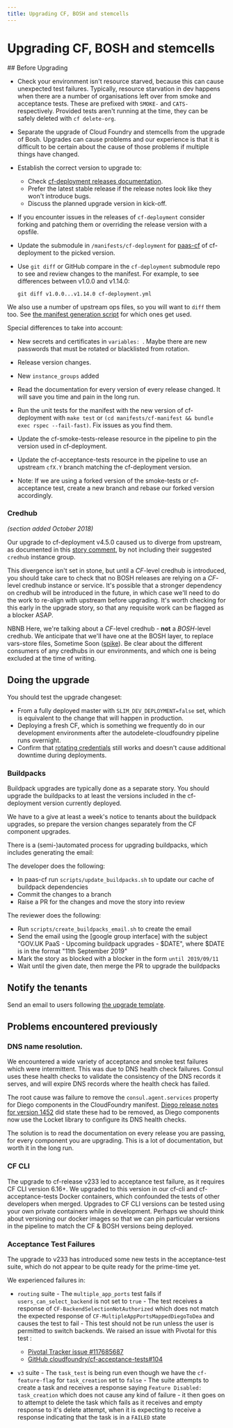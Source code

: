 ```yaml
---
title: Upgrading CF, BOSH and stemcells
---
```


# Upgrading CF, BOSH and stemcells

## Before Upgrading
* Check your environment isn't resource starved, because this can cause unexpected test failures. Typically, resource starvation in dev happens when there are a number of organisations left over from smoke and acceptance tests. These are prefixed with `SMOKE-` and `CATS-` respectively. Provided tests aren't running at the time, they can be safely deleted with `cf delete-org`.
* Separate the upgrade of Cloud Foundry and stemcells from the upgrade of Bosh. Upgrades can cause problems and our experience is that it is difficult to be certain about the cause of those problems if multiple things have changed.
* Establish the correct version to upgrade to:
  * Check [cf-deployment releases documentation](https://github.com/cloudfoundry/cf-deployment/releases).
  * Prefer the latest stable release if the release notes look like they won't introduce bugs.
  * Discuss the planned upgrade version in kick-off.

* If you encounter issues in the releases of `cf-deployment` consider forking and patching them or overriding the release version with a opsfile.

* Update the submodule in `/manifests/cf-deployment` for [paas-cf](https://github.com/alphagov/paas-cf/tree/master/manifests/cf-deployment) of cf-deployment to the picked version.

* Use `git diff` or GitHub compare in the `cf-deployment` submodule repo to see and review changes to the manifest. For example, to see differences between v1.0.0 and v1.14.0:

  ```
  git diff v1.0.0...v1.14.0 cf-deployment.yml
  ```

We also use a number of upstream ops files, so you will want to `diff` them too. See [the manifest generation script](https://github.com/alphagov/paas-cf/blob/master/manifests/cf-manifest/scripts/generate-manifest.sh) for which ones get used.

Special differences to take into account:

  * New secrets and certificates in `variables: `. Maybe there are new passwords that must be rotated or blacklisted from rotation.
  * Release version changes.
  * New `instance_groups` added

* Read the documentation for every version of every release changed. It will save you time and pain in the long run.
* Run the unit tests for the manifest with the new version of cf-deployment with `make test` or `(cd manifests/cf-manifest && bundle exec rspec --fail-fast)`. Fix issues as you find them.

* Update the cf-smoke-tests-release resource in the pipeline to pin the version used in cf-deployment.
* Update the cf-acceptance-tests resource in the pipeline to use an upstream `cfX.Y` branch matching the cf-deployment version.
* Note: If we are using a forked version of the smoke-tests or cf-acceptance test, create a new branch and rebase our forked version accordingly.

### Credhub

_(section added October 2018)_

Our upgrade to cf-deployment v4.5.0 caused us to diverge from upstream, as
documented in this [story
comment](https://www.pivotaltracker.com/story/show/160506139/comments/195512325),
by not including their suggested `credhub` instance group.

This divergence isn't set in stone, but until a _CF_-level credhub is
introduced, you should take care to check that no BOSH releases are relying on
a _CF_-level credhub instance or service. It's possible that a stronger
dependency on credhub will be introduced in the future, in which case we'll
need to do the work to re-align with upstream before upgrading. It's worth
checking for this early in the upgrade story, so that any requisite work can be
flagged as a blocker ASAP.

NBNB Here, we're talking about a _CF_-level credhub - **not** a _BOSH_-level
credhub. We anticipate that we'll have one at the BOSH layer, to replace
vars-store files, Sometime Soon
([spike](https://www.pivotaltracker.com/story/show/158978139)). Be clear about
the different consumers of any credhubs in our environments, and which one is
being excluded at the time of writing.

## Doing the upgrade

You should test the upgrade changeset:

* From a fully deployed master with `SLIM_DEV_DEPLOYMENT=false` set, which is equivalent to the change that will happen
  in production.
* Deploying a fresh CF, which is something we frequently do in our
  development environments after the autodelete-cloudfoundry pipeline
  runs overnight.
* Confirm that [rotating credentials](/team/rotating_credentials/) still
  works and doesn't cause additional downtime during deployments.


### Buildpacks

Buildpack upgrades are typically done as a separate story. You should upgrade the buildpacks to at least the versions included in the cf-deployment version currently deployed.

We have to a give at least a week's notice to tenants about the buildpack upgrades, so prepare the version changes separately from the CF component upgrades.

There is a (semi-)automated process for upgrading buildpacks, which includes generating the email:

The developer does the following:

* In paas-cf run `scripts/update_buildpacks.sh` to update our cache of buildpack dependencies
* Commit the changes to a branch
* Raise a PR for the changes and move the story into review

The reviewer does the following:

* Run `scripts/create_buildpacks_email.sh` to create the email
* Send the email using the [google group interface] with the subject "GOV.UK PaaS - Upcoming buildpack upgrades - $DATE", where $DATE is in the format "11th September 2019"
* Mark the story as blocked with a blocker in the form `until 2019/09/11`
* Wait until the given date, then merge the PR to upgrade the buildpacks


## Notify the tenants

Send an email to users following [the upgrade template](/team/notifying_tenants/#cf-upgrade).

## Problems encountered previously

### DNS name resolution.
We encountered a wide variety of acceptance and smoke test failures which were intermittent. This was due to DNS health check failures. Consul uses these health checks to validate the consistency of the DNS records it serves, and will expire DNS records where the health check has failed.

The root cause was failure to remove the `consul.agent.services` property for Diego components in the CloudFoundry manifest. [Diego release notes for version 1452](https://github.com/cloudfoundry-incubator/diego-release/releases/tag/v0.1452.0) did state these had to be removed, as Diego components now use the Locket library to configure its DNS health checks.

The solution is to read the documentation on every release you are passing, for every component you are upgrading. This is a lot of documentation, but worth it in the long run.

### CF CLI

The upgrade to cf-release v233 led to acceptance test failure, as it requires CF CLI version 6.16+. We upgraded to this version in our cf-cli and cf-acceptance-tests Docker containers, which confounded the tests of other developers when merged. Upgrades to CF CLI versions can be tested using your own private containers while in development. Perhaps we should think about versioning our docker images so that we can pin particular versions in the pipeline to match the CF & BOSH versions being deployed.

### Acceptance Test Failures

The upgrade to v233 has introduced some new tests in the acceptance-test suite, which do not appear to be quite ready for the prime-time yet.

We experienced failures in:

* `routing` suite - The `multiple_app_ports` test fails if  `users_can_select_backend` is not set to `true` - The test receives a response of `CF-BackendSelectionNotAuthorized` which does not match the expected response of `CF-MultipleAppPortsMappedDiegoToDea` and causes the test to fail - This test should not be run unless the user is permitted to switch backends. We raised an issue with Pivotal for this test :
  * [Pivotal Tracker issue #117685687](https://www.pivotaltracker.com/story/show/117685687)
  * [GitHub cloudfoundry/cf-acceptance-tests#104](https://github.com/cloudfoundry/cf-acceptance-tests/issues/104)

* `v3` suite - The `task_test` is being run even though we have the `cf-feature-flag` for `task_creation` set to `false` - The suite attempts to create a task and receives a response saying `Feature Disabled: task_creation` which does not cause any kind of failure - it then goes on to attempt to delete the task which fails as it receives and empty response to it's delete attempt, when it is expecting to receive a response indicating that the task is in a `FAILED` state
